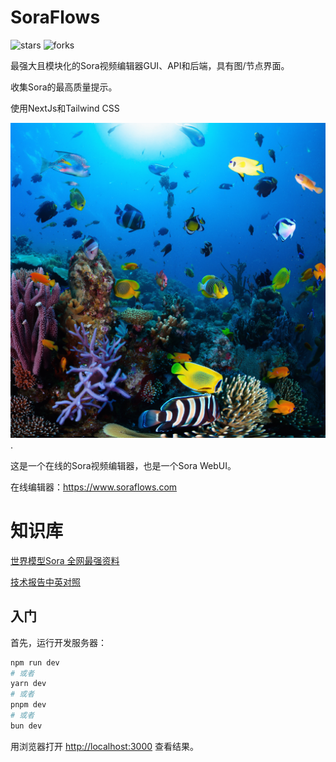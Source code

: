 # SoraFlows

![stars](https://img.shields.io/github/stars/flytoagi/SoraFlows.svg) ![forks](https://img.shields.io/github/forks/flytoagi/SoraFlows.svg)

最强大且模块化的Sora视频编辑器GUI、API和后端，具有图/节点界面。

收集Sora的最高质量提示。

使用NextJs和Tailwind CSS

![](./public/image.png).

这是一个在线的Sora视频编辑器，也是一个Sora WebUI。

在线编辑器：https://www.soraflows.com

# 知识库

[世界模型Sora 全网最强资料](https://youmiais.feishu.cn/wiki/Le8qwM1whin6mokJ5NGc0FRDnFd?fromScene=spaceOverview)

[技术报告中英对照](https://youmiais.feishu.cn/wiki/MnDbw81IwiWE15k3yyGcFpaHnRh?fromScene=spaceOverview)

## 入门

首先，运行开发服务器：

```bash
npm run dev
# 或者
yarn dev
# 或者
pnpm dev
# 或者
bun dev
```

用浏览器打开 [http://localhost:3000](http://localhost:3000) 查看结果。